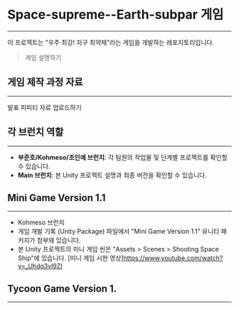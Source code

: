 # Space-supreme--Earth-subpar 게임
---
이 프로젝트는 "우주 최강! 지구 최약체"라는 게임을 개발하는 레포지토리입니다.
> 게임 설명하기

## 게임 제작 과정 자료
---
발표 피피티 자료 업로드하기

## 각 브런치 역할
---
- **부준호/Kohmeso/조인예 브런치**: 각 팀원의 작업물 및 단계별 프로젝트를 확인할 수 있습니다.
- **Main 브런치**: 본 Unity 프로젝트 설명과 최종 버전을 확인할 수 있습니다.

## Mini Game Version 1.1
---
- Kohmeso 브런치
- 게임 개발 기록 (Unity Package) 파일에서 "Mini Game Version 1.1" 유니티 패키지가 첨부돼 있습니다.
- 본 Unity 프로젝트의 미니 게임 씬은 "Assets > Scenes > Shooting Space Ship"에 있습니다.
[미니 게임 시현 영상]<https://www.youtube.com/watch?v=_Uhdq3vl9ZI>

## Tycoon Game Version 1.
---
